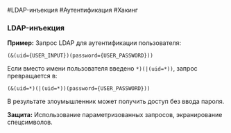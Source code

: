 #LDAP-инъекция
#Аутентификация
#Хакинг 
### **LDAP-инъекция**

**Пример:** Запрос LDAP для аутентификации пользователя:

```ldap
(&(uid={USER_INPUT})(password={USER_PASSWORD}))
```

Если вместо имени пользователя введено `*)(|(uid=*))`, запрос превращается в:

```ldap
(&(uid=*)(|(uid=*))(password={USER_PASSWORD}))
```

В результате злоумышленник может получить доступ без ввода пароля.

**Защита:** Использование параметризованных запросов, экранирование спецсимволов.
